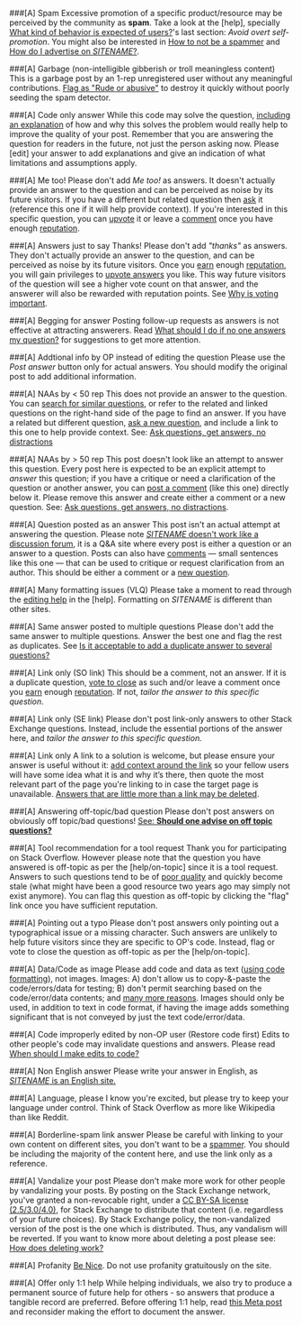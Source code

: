 ###[A] Spam
Excessive promotion of a specific product/resource may be perceived by the community as **spam**. Take a look at the [help], specially [What kind of behavior is expected of users?](/help/behavior)'s last section: _Avoid overt self-promotion_. You might also be interested in [How to not be a spammer](/help/promotion) and [How do I advertise on $SITENAME$?](//www.stackoverflowbusiness.com/advertising).

###[A] Garbage (non-intelligible gibberish or troll meaningless content)
This is a garbage post by an 1-rep unregistered user without any meaningful contributions. [Flag as "Rude or abusive"](//meta.stackexchange.com/a/58035) to destroy it quickly without poorly seeding the spam detector.

###[A] Code only answer
While this code may solve the question, [including an explanation](//meta.stackexchange.com/q/114762) of how and why this solves the problem would really help to improve the quality of your post. Remember that you are answering the question for readers in the future, not just the person asking now. Please [edit] your answer to add explanations and give an indication of what limitations and assumptions apply.

###[A] Me too!
Please don't add _Me too!_ as answers. It doesn't actually provide an answer to the question and can be perceived as noise by its future visitors. If you have a different but related question then [ask](/questions/ask) it (reference this one if it will help provide context). If you're interested in this specific question, you can [upvote](/help/privileges/vote-up) it or leave a [comment](/help/privileges/comment) once you have enough [reputation](/help/whats-reputation).

###[A] Answers just to say Thanks!
Please don't add _"thanks"_ as answers. They don't actually provide an answer to the question, and can be perceived as noise by its future visitors. Once you [earn](//meta.stackoverflow.com/q/146472) enough [reputation](/help/whats-reputation), you will gain privileges to [upvote answers](/help/privileges/vote-up) you like. This way future visitors of the question will see a higher vote count on that answer, and the answerer will also be rewarded with reputation points. See [Why is voting important](/help/why-vote).

###[A] Begging for answer
Posting follow-up requests as answers is not effective at attracting answerers. Read [What should I do if no one answers my question?](//stackoverflow.com/help/no-one-answers) for suggestions to get more attention.

###[A] Addtional info by OP instead of editing the question
Please use the *Post answer* button only for actual answers. You should modify the original post to add additional information.

###[A] NAAs by < 50 rep
This does not provide an answer to the question. You can [search for similar questions](/search), or refer to the related and linked questions on the right-hand side of the page to find an answer. If you have a related but different question, [ask a new question](/questions/ask), and include a link to this one to help provide context. See: [Ask questions, get answers, no distractions](/tour)

###[A] NAAs by > 50 rep
This post doesn't look like an attempt to answer this question. Every post here is expected to be an explicit attempt to *answer* this question; if you have a critique or need a clarification of the question or another answer, you can [post a comment](/help/privileges/comment) (like this one) directly below it. Please remove this answer and create either a comment or a new question. See: [Ask questions, get answers, no distractions](/tour).

###[A] Question posted as an answer
This post isn't an actual attempt at answering the question. Please note [$SITENAME$ doesn't work like a discussion forum](/about), it is a Q&A site where every post is either a question or an answer to a question. Posts can also have [comments](/help/privileges/comment) — small sentences like this one — that can be used to critique or request clarification from an author. This should be either a comment or a [new question](/questions/ask).

###[A] Many formatting issues (VLQ)
Please take a moment to read through the [editing help](/editing-help) in the [help]. Formatting on $SITENAME$ is different than other sites.

###[A] Same answer posted to multiple questions
Please don't add the same answer to multiple questions. Answer the best one and flag the rest as duplicates. See [Is it acceptable to add a duplicate answer to several questions?](//meta.stackexchange.com/q/104227)

###[A] Link only (SO link)
This should be a comment, not an answer. If it is a duplicate question, [vote to close](/help/privileges/close-questions) as such and/or leave a comment once you [earn](//meta.stackoverflow.com/q/146472) enough [reputation](/help/whats-reputation). If not, *tailor the answer to this specific question*.

###[A] Link only (SE link)
Please don't post link-only answers to other Stack Exchange questions. Instead, include the essential portions of the answer here, and *tailor the answer to this specific question.*

###[A] Link only
A link to a solution is welcome, but please ensure your answer is useful without it: [add context around the link](//meta.stackexchange.com/a/8259) so your fellow users will have some idea what it is and why it’s there, then quote the most relevant part of the page you're linking to in case the target page is unavailable. [Answers that are little more than a link may be deleted](/help/deleted-answers).

###[A] Answering off-topic/bad question
Please don't post answers on obviously off topic/bad questions! [See: **Should one advise on off topic questions?**](//meta.stackoverflow.com/q/276572)

###[A] Tool recommendation for a tool request
Thank you for participating on Stack Overflow. However please note that the question you have answered is off-topic as per the [help/on-topic] since it is a tool request. Answers to such questions tend to be of [poor quality](//meta.stackexchange.com/a/8259) and quickly become stale (what might have been a good resource two years ago may simply not exist anymore). You can flag this question as off-topic by clicking the "flag" link once you have sufficient reputation.

###[A] Pointing out a typo
Please don't post answers only pointing out a typographical issue or a missing character. Such answers are unlikely to help future visitors since they are specific to OP's code. Instead, flag or vote to close the question as off-topic as per the [help/on-topic].

###[A] Data/Code as image
Please add code and data as text ([using code formatting](/editing-help#code)), not images. Images: A) don't allow us to copy-&-paste the code/errors/data for testing; B) don't permit searching based on the code/error/data contents; and [many more reasons](//meta.stackoverflow.com/a/285557). Images should only be used, in addition to text in code format, if having the image adds something significant that is not conveyed by just the text code/error/data.

###[A] Code improperly edited by non-OP user (Restore code first)
Edits to other people's code may invalidate questions and answers. Please read [When should I make edits to code?](//meta.stackoverflow.com/q/260245)

###[A] Non English answer
Please write your answer in English, as [$SITENAME$ is an English site.](//meta.stackexchange.com/q/13676)

###[A] Language, please
I know you're excited, but please try to keep your language under control. Think of Stack Overflow as more like Wikipedia than like Reddit.

###[A] Borderline-spam link answer
Please be careful with linking to your own content on different sites, you don't want to be a [spammer](/help/promotion). You should be including the majority of the content here, and use the link only as a reference.

###[A] Vandalize your post
Please don't make more work for other people by vandalizing your posts. By posting on the Stack Exchange network, you've granted a non-revocable right, under a [CC BY-SA license (2.5/3.0/4.0)](//stackoverflow.com/help/licensing), for Stack Exchange to distribute that content (i.e. regardless of your future choices). By Stack Exchange policy, the non-vandalized version of the post is the one which is distributed. Thus, any vandalism will be reverted. If you want to know more about deleting a post please see: [How does deleting work?](//meta.stackexchange.com/q/5221)

###[A] Profanity
[Be Nice](/help/be-nice). Do not use profanity gratuitously on the site.

###[A] Offer only 1:1 help
While helping individuals, we also try to produce a permanent source of future help for others - so answers that produce a tangible record are preferred. Before offering 1:1 help, read [this Meta post](//meta.stackoverflow.com/q/280603) and reconsider making the effort to document the answer. 
